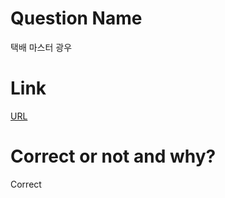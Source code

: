 # Question Name  
택배 마스터 광우  

# Link
[URL](https://softeer.ai/practice/info.do?eventIdx=1&psProblemId=581)  

# Correct or not and why?  
Correct  
